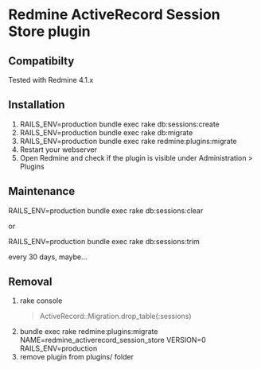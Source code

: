 # Redmine ActiveRecord Session Store plugin

## Compatibilty

Tested with Redmine 4.1.x

## Installation

1. RAILS_ENV=production bundle exec rake db:sessions:create
2. RAILS_ENV=production bundle exec rake db:migrate
3. RAILS_ENV=production bundle exec rake redmine:plugins:migrate
4. Restart your webserver
5. Open Redmine and check if the plugin is visible under Administration > Plugins

## Maintenance

RAILS_ENV=production bundle exec rake db:sessions:clear

or

RAILS_ENV=production bundle exec rake db:sessions:trim

every 30 days, maybe...

## Removal

1. rake console
    > ActiveRecord::Migration.drop_table(:sessions)
2. bundle exec rake redmine:plugins:migrate NAME=redmine_activerecord_session_store VERSION=0 RAILS_ENV=production
3. remove plugin from plugins/ folder
